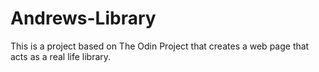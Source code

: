 # Andrews-Library
This is a project based on The Odin Project that creates a web page that acts as a real life library.
